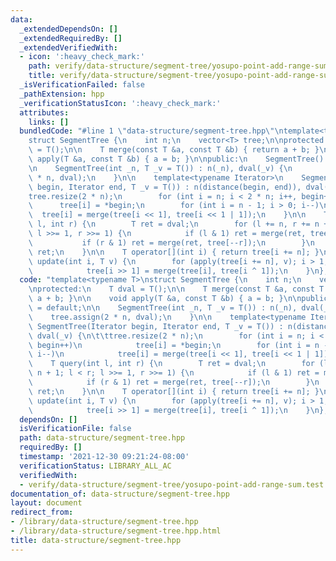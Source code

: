 ```yaml
---
data:
  _extendedDependsOn: []
  _extendedRequiredBy: []
  _extendedVerifiedWith:
  - icon: ':heavy_check_mark:'
    path: verify/data-structure/segment-tree/yosupo-point-add-range-sum.test.cpp
    title: verify/data-structure/segment-tree/yosupo-point-add-range-sum.test.cpp
  _isVerificationFailed: false
  _pathExtension: hpp
  _verificationStatusIcon: ':heavy_check_mark:'
  attributes:
    links: []
  bundledCode: "#line 1 \"data-structure/segment-tree.hpp\"\ntemplate<typename T>\n\
    struct SegmentTree {\n    int n;\n    vector<T> tree;\n\nprotected:\n    T dval\
    \ = T();\n\n    T merge(const T &a, const T &b) { return a + b; }\n\n    void\
    \ apply(T &a, const T &b) { a = b; }\n\npublic:\n    SegmentTree() = default;\n\
    \n    SegmentTree(int _n, T _v = T()) : n(_n), dval(_v) {\n        tree.assign(2\
    \ * n, dval);\n    }\n\n    template<typename Iterator>\n    SegmentTree(Iterator\
    \ begin, Iterator end, T _v = T()) : n(distance(begin, end)), dval(_v) {\n\t\t\
    tree.resize(2 * n);\n        for (int i = n; i < 2 * n; i++, begin++)\n      \
    \      tree[i] = *begin;\n        for (int i = n - 1; i > 0; i--)\n          \
    \  tree[i] = merge(tree[i << 1], tree[i << 1 | 1]);\n    }\n\n    T query(int\
    \ l, int r) {\n        T ret = dval;\n        for (l += n, r += n + 1; l < r;\
    \ l >>= 1, r >>= 1) {\n            if (l & 1) ret = merge(ret, tree[l++]);\n \
    \           if (r & 1) ret = merge(ret, tree[--r]);\n        }\n        return\
    \ ret;\n    }\n\n    T operator[](int i) { return tree[i += n]; }\n\n    void\
    \ update(int i, T v) {\n        for (apply(tree[i += n], v); i > 1; i >>= 1)\n\
    \            tree[i >> 1] = merge(tree[i], tree[i ^ 1]);\n    }\n};\n"
  code: "template<typename T>\nstruct SegmentTree {\n    int n;\n    vector<T> tree;\n\
    \nprotected:\n    T dval = T();\n\n    T merge(const T &a, const T &b) { return\
    \ a + b; }\n\n    void apply(T &a, const T &b) { a = b; }\n\npublic:\n    SegmentTree()\
    \ = default;\n\n    SegmentTree(int _n, T _v = T()) : n(_n), dval(_v) {\n    \
    \    tree.assign(2 * n, dval);\n    }\n\n    template<typename Iterator>\n   \
    \ SegmentTree(Iterator begin, Iterator end, T _v = T()) : n(distance(begin, end)),\
    \ dval(_v) {\n\t\ttree.resize(2 * n);\n        for (int i = n; i < 2 * n; i++,\
    \ begin++)\n            tree[i] = *begin;\n        for (int i = n - 1; i > 0;\
    \ i--)\n            tree[i] = merge(tree[i << 1], tree[i << 1 | 1]);\n    }\n\n\
    \    T query(int l, int r) {\n        T ret = dval;\n        for (l += n, r +=\
    \ n + 1; l < r; l >>= 1, r >>= 1) {\n            if (l & 1) ret = merge(ret, tree[l++]);\n\
    \            if (r & 1) ret = merge(ret, tree[--r]);\n        }\n        return\
    \ ret;\n    }\n\n    T operator[](int i) { return tree[i += n]; }\n\n    void\
    \ update(int i, T v) {\n        for (apply(tree[i += n], v); i > 1; i >>= 1)\n\
    \            tree[i >> 1] = merge(tree[i], tree[i ^ 1]);\n    }\n};"
  dependsOn: []
  isVerificationFile: false
  path: data-structure/segment-tree.hpp
  requiredBy: []
  timestamp: '2021-12-30 09:21:24-08:00'
  verificationStatus: LIBRARY_ALL_AC
  verifiedWith:
  - verify/data-structure/segment-tree/yosupo-point-add-range-sum.test.cpp
documentation_of: data-structure/segment-tree.hpp
layout: document
redirect_from:
- /library/data-structure/segment-tree.hpp
- /library/data-structure/segment-tree.hpp.html
title: data-structure/segment-tree.hpp
---
```

